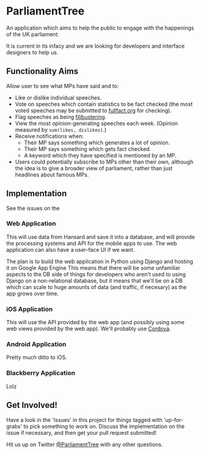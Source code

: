 # ParliamentTree

An application which aims to help the public to engage with the happenings of the UK parliament.

It is current in its infacy and we are looking for developers and interface designers to help us.


## Functionality Aims

Allow user to see what MPs have said and to:

* Like or dislike individual speeches.
* Vote on speeches which contain statistics to be fact checked (the most voted speeches may be submitted to [fullfact.org](https://fullfact.org/) for checking).
* Flag speeches as being [filibustering](https://en.wikipedia.org/wiki/Filibuster).
* View the most opinion-generating speeches each week.  (Opinion measured by `sum(likes, dislikes)`.)
* Receive notifications when:
  - Their MP says something which generates a lot of opinion.
  - Their MP says something which gets fact checked.
  - A keyword which they have specified is mentioned by an MP.
* Users could potentially subscribe to MPs other than their own, although the idea is to give a broader view of parliament, rather than just headlines about famous MPs.


## Implementation

See the issues on the
### Web Application

This will use data from Hansard and save it into a database, and will provide the processing systems and API for the mobile apps to use.
The web application can also have a user-face UI if we want.

The plan is to build the web application in Python using Django and hosting it on Google App Engine
This means that there will be some unfamiliar aspects to the DB side of things for developers who aren't used to using Django on a non-relational database,
but it means that we'll be on a DB which can scale to huge amounts of data (and traffic, if necesary) as the app grows over time.

### iOS Application

This will use the API provided by the web app (and possibly using some web views provided by the web app).
We'll probably use [Cordova](https://cordova.apache.org/docs/en/2.5.0/guide/getting-started/ios/).

### Android Application

Pretty much ditto to iOS.


### Blackberry Application

Lolz



## Get Involved!

Have a look in the 'Issues' in this project for things tagged with 'up-for-grabs' to pick something to work on.
Discuss the implementation on the issue if necessary, and then get your pull request submitted!

Hit us up on Twitter [@ParliamentTree](https://twitter.com/parliamenttree) with any other questions.
